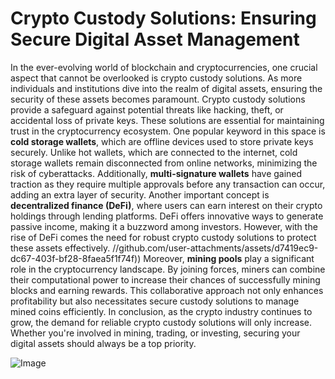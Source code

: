 # Crypto Custody Solutions: Ensuring Secure Digital Asset Management
In the ever-evolving world of blockchain and cryptocurrencies, one crucial aspect that cannot be overlooked is crypto custody solutions. As more individuals and institutions dive into the realm of digital assets, ensuring the security of these assets becomes paramount. Crypto custody solutions provide a safeguard against potential threats like hacking, theft, or accidental loss of private keys. These solutions are essential for maintaining trust in the cryptocurrency ecosystem.
One popular keyword in this space is **cold storage wallets**, which are offline devices used to store private keys securely. Unlike hot wallets, which are connected to the internet, cold storage wallets remain disconnected from online networks, minimizing the risk of cyberattacks. Additionally, **multi-signature wallets** have gained traction as they require multiple approvals before any transaction can occur, adding an extra layer of security. 
Another important concept is **decentralized finance (DeFi)**, where users can earn interest on their crypto holdings through lending platforms. DeFi offers innovative ways to generate passive income, making it a buzzword among investors. However, with the rise of DeFi comes the need for robust crypto custody solutions to protect these assets effectively.
 //github.com/user-attachments/assets/d7419ec9-dc67-403f-bf28-8faea5f1f74f))
Moreover, **mining pools** play a significant role in the cryptocurrency landscape. By joining forces, miners can combine their computational power to increase their chances of successfully mining blocks and earning rewards. This collaborative approach not only enhances profitability but also necessitates secure custody solutions to manage mined coins efficiently.
In conclusion, as the crypto industry continues to grow, the demand for reliable crypto custody solutions will only increase. Whether you're involved in mining, trading, or investing, securing your digital assets should always be a top priority.

![Image](https://github.com/user-attachments/assets/4a25d116-2220-4385-b08e-f287af8fcbc4)
